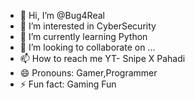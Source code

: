 - 👋 Hi, I’m @Bug4Real
- 👀 I’m interested in CyberSecurity 
- 🌱 I’m currently learning Python
- 💞️ I’m looking to collaborate on ...
- 📫 How to reach me YT- Snipe X Pahadi 
- 😄 Pronouns: Gamer,Programmer
- ⚡ Fun fact: Gaming Fun

<!---
Bug4Real/Bug4Real is a ✨ special ✨ repository because its `README.md` (this file) appears on your GitHub profile.
You can click the Preview link to take a look at your changes.
--->
